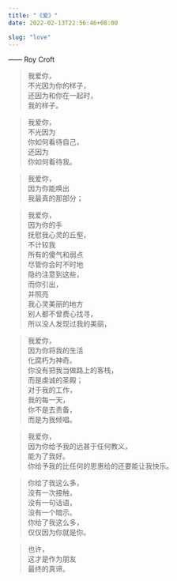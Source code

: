 ```yaml
---
title: "《爱》"
date: 2022-02-13T22:56:46+08:00

slug: "love"
---
```


—— Roy Croft

> 我爱你，  
不光因为你的样子，  
还因为和你在一起时，  
我的样子。

> 我爱你，  
不光因为  
你如何看待自己，  
还因为  
你如何看待我。   

> 我爱你，  
因为你能唤出  
我最真的那部分；

> 我爱你，  
因为你的手  
抚慰我心灵的丘壑，  
不计较我  
所有的傻气和弱点  
尽管你会时不时地  
隐约注意到这些，  
而你引出，  
并照亮  
我心灵美丽的地方  
别人都不曾费心找寻，  
所以没人发现过我的美丽，

> 我爱你，  
因为你将我的生活  
化腐朽为神奇。  
你没有把我当做路上的客栈，  
而是虔诚的圣殿；  
对于我的工作，  
我的每一天，  
你不是去责备，  
而是为我倾唱。

> 我爱你，  
因为你给予我的远甚于任何教义，  
能为了我好。  
你给予我的比任何的恩惠给的还要能让我快乐。

> 你给了我这么多，  
没有一次接触，  
没有一句话语，  
没有一个暗示。  
你给了我这么多，  
仅仅因为你就是你。  

> 也许，  
这才是作为朋友  
最终的真谛。